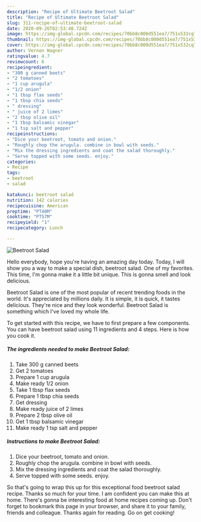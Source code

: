 ```yaml
---
description: "Recipe of Ultimate Beetroot Salad"
title: "Recipe of Ultimate Beetroot Salad"
slug: 311-recipe-of-ultimate-beetroot-salad
date: 2020-09-26T02:53:48.724Z
image: https://img-global.cpcdn.com/recipes/70bb8c000d551ea7/751x532cq70/beetroot-salad-recipe-main-photo.jpg
thumbnail: https://img-global.cpcdn.com/recipes/70bb8c000d551ea7/751x532cq70/beetroot-salad-recipe-main-photo.jpg
cover: https://img-global.cpcdn.com/recipes/70bb8c000d551ea7/751x532cq70/beetroot-salad-recipe-main-photo.jpg
author: Vernon Wagner
ratingvalue: 4.7
reviewcount: 6
recipeingredient:
- "300 g canned beets"
- "2 tomatoes"
- "1 cup arugula"
- "1/2 onion"
- "1 tbsp flax seeds"
- "1 tbsp chia seeds"
- " dressing"
- " juice of 2 limes"
- "2 tbsp olive oil"
- "1 tbsp balsamic vinegar"
- "1 tsp salt and pepper"
recipeinstructions:
- "Dice your beetroot, tomato and onion."
- "Roughly chop the arugula. combine in bowl with seeds."
- "Mix the dressing ingredients and coat the salad thoroughly."
- "Serve topped with some seeds. enjoy."
categories:
- Recipe
tags:
- beetroot
- salad

katakunci: beetroot salad 
nutrition: 142 calories
recipecuisine: American
preptime: "PT40M"
cooktime: "PT57M"
recipeyield: "1"
recipecategory: Lunch

---
```



![Beetroot Salad](https://img-global.cpcdn.com/recipes/70bb8c000d551ea7/751x532cq70/beetroot-salad-recipe-main-photo.jpg)

Hello everybody, hope you're having an amazing day today. Today, I will show you a way to make a special dish, beetroot salad. One of my favorites. This time, I'm gonna make it a little bit unique. This is gonna smell and look delicious.

Beetroot Salad is one of the most popular of recent trending foods in the world. It's appreciated by millions daily. It is simple, it is quick, it tastes delicious. They're nice and they look wonderful. Beetroot Salad is something which I've loved my whole life.




To get started with this recipe, we have to first prepare a few components. You can have beetroot salad using 11 ingredients and 4 steps. Here is how you cook it.

<!--inarticleads1-->

##### The ingredients needed to make Beetroot Salad:

1. Take 300 g canned beets
1. Get 2 tomatoes
1. Prepare 1 cup arugula
1. Make ready 1/2 onion
1. Take 1 tbsp flax seeds
1. Prepare 1 tbsp chia seeds
1. Get  dressing
1. Make ready  juice of 2 limes
1. Prepare 2 tbsp olive oil
1. Get 1 tbsp balsamic vinegar
1. Make ready 1 tsp salt and pepper




<!--inarticleads2-->

##### Instructions to make Beetroot Salad:

1. Dice your beetroot, tomato and onion.
1. Roughly chop the arugula. combine in bowl with seeds.
1. Mix the dressing ingredients and coat the salad thoroughly.
1. Serve topped with some seeds. enjoy.




So that's going to wrap this up for this exceptional food beetroot salad recipe. Thanks so much for your time. I am confident you can make this at home. There's gonna be interesting food at home recipes coming up. Don't forget to bookmark this page in your browser, and share it to your family, friends and colleague. Thanks again for reading. Go on get cooking!
